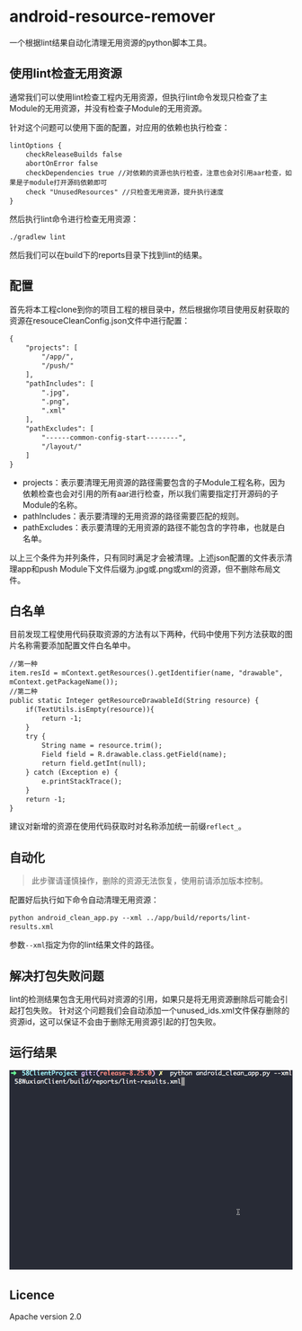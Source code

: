 
# android-resource-remover
一个根据lint结果自动化清理无用资源的python脚本工具。


## 使用lint检查无用资源
通常我们可以使用lint检查工程内无用资源，但执行lint命令发现只检查了主Module的无用资源，并没有检查子Module的无用资源。

针对这个问题可以使用下面的配置，对应用的依赖也执行检查：
```
lintOptions {
    checkReleaseBuilds false
    abortOnError false
    checkDependencies true //对依赖的资源也执行检查，注意也会对引用aar检查，如果是子module打开源码依赖即可
    check "UnusedResources" //只检查无用资源，提升执行速度
}
```
然后执行lint命令进行检查无用资源：
```
./gradlew lint
```

然后我们可以在build下的reports目录下找到lint的结果。


## 配置

首先将本工程clone到你的项目工程的根目录中，然后根据你项目使用反射获取的资源在resouceCleanConfig.json文件中进行配置：
```
{
	"projects": [
		"/app/",
		"/push/"
	],
	"pathIncludes": [
		".jpg",
		".png",
		".xml"
	],
	"pathExcludes": [
		"------common-config-start--------",
		"/layout/"
	]
}

```
- projects：表示要清理无用资源的路径需要包含的子Module工程名称，因为依赖检查也会对引用的所有aar进行检查，所以我们需要指定打开源码的子Module的名称。
- pathIncludes：表示要清理的无用资源的路径需要匹配的规则。
- pathExcludes：表示要清理的无用资源的路径不能包含的字符串，也就是白名单。

以上三个条件为并列条件，只有同时满足才会被清理。上述json配置的文件表示清理app和push Module下文件后缀为.jpg或.png或xml的资源，但不删除布局文件。

## 白名单

目前发现工程使用代码获取资源的方法有以下两种，代码中使用下列方法获取的图片名称需要添加配置文件白名单中。
```
//第一种
item.resId = mContext.getResources().getIdentifier(name, "drawable", mContext.getPackageName());
//第二种
public static Integer getResourceDrawableId(String resource) {
    if(TextUtils.isEmpty(resource)){
        return -1;
    }
    try {
        String name = resource.trim();
        Field field = R.drawable.class.getField(name);
        return field.getInt(null);
    } catch (Exception e) {
        e.printStackTrace();
    }
    return -1;
}
```

建议对新增的资源在使用代码获取时对名称添加统一前缀`reflect_`。

## 自动化

> 此步骤请谨慎操作，删除的资源无法恢复，使用前请添加版本控制。

配置好后执行如下命令自动清理无用资源：
```
python android_clean_app.py --xml ../app/build/reports/lint-results.xml
```
参数`--xml`指定为你的lint结果文件的路径。


## 解决打包失败问题
lint的检测结果包含无用代码对资源的引用，如果只是将无用资源删除后可能会引起打包失败。
针对这个问题我们会自动添加一个unused_ids.xml文件保存删除的资源id，这可以保证不会由于删除无用资源引起的打包失败。

## 运行结果

![](./result.gif)


## Licence
Apache version 2.0

